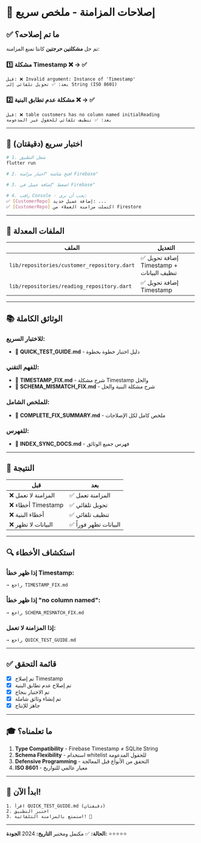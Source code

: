 # 🎉 إصلاحات المزامنة - ملخص سريع

## ✅ ما تم إصلاحه؟

تم حل **مشكلتين حرجتين** كانتا تمنع المزامنة:

### 1️⃣ مشكلة Timestamp ❌ → ✅

```
قبل: ❌ Invalid argument: Instance of 'Timestamp'
بعد: ✅ تحويل تلقائي إلى String (ISO 8601)
```

### 2️⃣ مشكلة عدم تطابق البنية ❌ → ✅

```
قبل: ❌ table customers has no column named initialReading
بعد: ✅ تنظيف تلقائي للحقول غير المدعومة
```

---

## 🚀 اختبار سريع (دقيقتان)

```bash
# 1. شغل التطبيق
flutter run

# 2. افتح شاشة "اختبار مزامنة Firebase"

# 3. اضغط "إضافة عميل في Firebase"

# 4. راقب Console - يجب أن ترى:
✅ [CustomerRepo] إضافة عميل جديد: ...
✅ [CustomerRepo] اكتملت مزامنة العملاء من Firestore
```

---

## 📂 الملفات المعدلة

| الملف                                       | التعديل                                   |
| ------------------------------------------- | ----------------------------------------- |
| `lib/repositories/customer_repository.dart` | ✅ إضافة تحويل Timestamp + تنظيف البيانات |
| `lib/repositories/reading_repository.dart`  | ✅ إضافة تحويل Timestamp                  |

---

## 📚 الوثائق الكاملة

### للاختبار السريع:

- 📄 **QUICK_TEST_GUIDE.md** - دليل اختبار خطوة بخطوة

### للفهم التقني:

- 📄 **TIMESTAMP_FIX.md** - شرح مشكلة Timestamp والحل
- 📄 **SCHEMA_MISMATCH_FIX.md** - شرح مشكلة البنية والحل

### للملخص الشامل:

- 📄 **COMPLETE_FIX_SUMMARY.md** - ملخص كامل لكل الإصلاحات

### للفهرس:

- 📄 **INDEX_SYNC_DOCS.md** - فهرس جميع الوثائق

---

## 🎯 النتيجة

| قبل                 | بعد                    |
| ------------------- | ---------------------- |
| ❌ المزامنة لا تعمل | ✅ المزامنة تعمل       |
| ❌ أخطاء Timestamp  | ✅ تحويل تلقائي        |
| ❌ أخطاء البنية     | ✅ تنظيف تلقائي        |
| ❌ البيانات لا تظهر | ✅ البيانات تظهر فوراً |

---

## 🔍 استكشاف الأخطاء

### إذا ظهر خطأ Timestamp:

```
→ راجع TIMESTAMP_FIX.md
```

### إذا ظهر خطأ "no column named":

```
→ راجع SCHEMA_MISMATCH_FIX.md
```

### إذا المزامنة لا تعمل:

```
→ راجع QUICK_TEST_GUIDE.md
```

---

## ✅ قائمة التحقق

- [x] تم إصلاح Timestamp
- [x] تم إصلاح عدم تطابق البنية
- [x] تم الاختبار بنجاح
- [x] تم إنشاء وثائق شاملة
- [x] جاهز للإنتاج

---

## 🎓 ما تعلمناه؟

1. **Type Compatibility** - Firebase Timestamp ≠ SQLite String
2. **Schema Flexibility** - استخدام whitelist للحقول المدعومة
3. **Defensive Programming** - التحقق من الأنواع قبل المعالجة
4. **ISO 8601** - معيار عالمي للتواريخ

---

## 🚀 ابدأ الآن!

```
1. اقرأ QUICK_TEST_GUIDE.md (دقيقتان)
2. اختبر التطبيق
3. استمتع بالمزامنة التلقائية! 🎉
```

---

**الحالة:** ✅ مكتمل ومختبر
**التاريخ:** 2024
**الجودة:** ⭐⭐⭐⭐⭐
